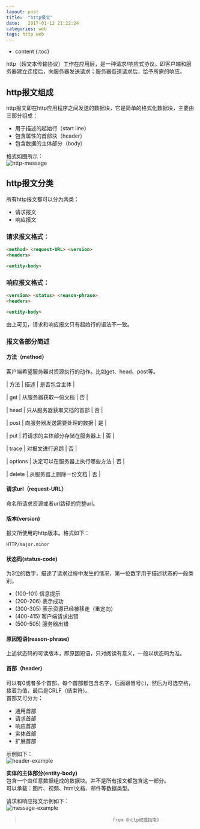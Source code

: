 ```yaml
---
layout: post
title:  "http报文"
date:   2017-01-12 21:22:24
categories: web
tags: http web
---
```


* content
{:toc}

http（超文本传输协议）工作在应用层，是一种请求/响应式协议。即客户端和服务器建立连接后，向服务器发送请求；服务器街道请求后，给予所需的响应。  




## http报文组成  

http报文即在http应用程序之间发送的数据块，它是简单的格式化数据块，主要由三部分组成：  

* 用于描述的起始行（start line）  
* 包含属性的首部块（header）  
* 包含数据的主体部分（body）  

格式如图所示：  
![http-message]({{"/css/pics/http-message.png"}})   

## http报文分类  

所有http报文都可以分为两类：  

* 请求报文    
* 响应报文  

### 请求报文格式：  

```html  
<method> <request-URL> <version>
<headers>  

<entity-body>  
```  

### 响应报文格式：  
```html  
<version> <status> <reason-phrase>
<headers>  

<entity-body>  
```  

由上可见，请求和响应报文只有起始行的语法不一致。  

### 报文各部分简述  
 
#### 方法（method）   
客户端希望服务器对资源执行的动作。比如get、head、post等。  
  
| 方法        | 描述    |  是否包含主体  |    
    
| get        | 从服务器获取一份文档      |   否    |   
  
| head        | 只从服务器获取文档的首部      |   否    |   
  
| post        | 向服务器发送需要处理的数据     |   是    |    
  
| put        | 将请求的主体部分存储在服务器上      |   否    |   
  
| trace        | 对报文进行追踪      |   否    |   
  
| options        | 决定可以在服务器上执行哪些方法      |   否    |   
  
| delete        | 从服务器上删除一份文档      |   否    |   



#### 请求url（request-URL）  
命名所请求资源或者url路径的完整url。  

#### 版本(version)   
报文所使用的http版本。格式如下： 

```html     
HTTP/major.minor
```

#### 状态码(status-code)    
为3位的数字，描述了请求过程中发生的情况，第一位数字用于描述状态的一般类别。 
   
*  (100-101) 信息提示      
*  (200-206) 表示成功      
*  (300-305) 表示资源已经被移走（重定向）    
*  (400-415) 客户端请求出错    
*  (500-505) 服务器出错     

#### 原因短语(reason-phrase)    
上述状态码的可读版本，即原因短语，只对阅读有意义，一般以状态码为准。  

#### 首部（header)   
可以有0或者多个首部，每个首部都包含名字，后面跟冒号(:)，然后为可选空格，接着为值，最后是CRLF（结束符）。   
首部又可分为：  

* 通用首部  
* 请求首部  
* 响应首部  
* 实体首部  
* 扩展首部  

示例如下：  
![header-example]({{"/css/pics/header-example.png"}}) 

**实体的主体部分(entity-body)**  
   包含一个由任意数据组成的数据块。并不是所有报文都包含这一部分。  
可以承载：图片、视频、html文档、邮件等数据类型。  

请求和响应报文示例如下：  
![message-example]({{"/css/pics/message-example.png"}})   

>                                       from 《http权威指南》




